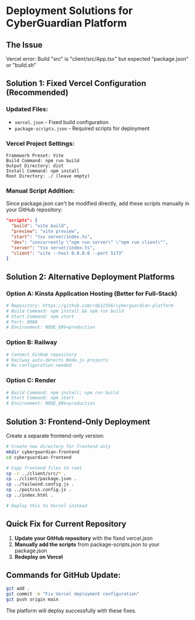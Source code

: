 # Deployment Solutions for CyberGuardian Platform

## The Issue
Vercel error: Build "src" is "client/src/App.tsx" but expected "package.json" or "build.sh"

## Solution 1: Fixed Vercel Configuration (Recommended)

### Updated Files:
- `vercel.json` - Fixed build configuration
- `package-scripts.json` - Required scripts for deployment

### Vercel Project Settings:
```
Framework Preset: Vite
Build Command: npm run build
Output Directory: dist
Install Command: npm install
Root Directory: ./ (leave empty)
```

### Manual Script Addition:
Since package.json can't be modified directly, add these scripts manually in your GitHub repository:

```json
"scripts": {
  "build": "vite build",
  "preview": "vite preview", 
  "start": "tsx server/index.ts",
  "dev": "concurrently \"npm run server\" \"npm run client\"",
  "server": "tsx server/index.ts",
  "client": "vite --host 0.0.0.0 --port 5173"
}
```

## Solution 2: Alternative Deployment Platforms

### Option A: Kinsta Application Hosting (Better for Full-Stack)
```bash
# Repository: https://github.com/rdp12356/cyberguardian-platform
# Build Command: npm install && npm run build
# Start Command: npm start
# Port: 8080
# Environment: NODE_ENV=production
```

### Option B: Railway
```bash
# Connect GitHub repository
# Railway auto-detects Node.js projects
# No configuration needed
```

### Option C: Render
```bash
# Build Command: npm install; npm run build
# Start Command: npm start
# Environment: NODE_ENV=production
```

## Solution 3: Frontend-Only Deployment

Create a separate frontend-only version:

```bash
# Create new directory for frontend only
mkdir cyberguardian-frontend
cd cyberguardian-frontend

# Copy frontend files to root
cp -r ../client/src/* .
cp ../client/package.json .
cp ../tailwind.config.js .
cp ../postcss.config.js .
cp ../index.html .

# Deploy this to Vercel instead
```

## Quick Fix for Current Repository

1. **Update your GitHub repository** with the fixed vercel.json
2. **Manually add the scripts** from package-scripts.json to your package.json
3. **Redeploy on Vercel**

## Commands for GitHub Update:
```bash
git add .
git commit -m "Fix Vercel deployment configuration"
git push origin main
```

The platform will deploy successfully with these fixes.